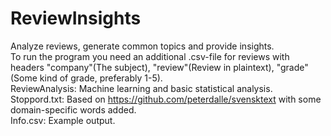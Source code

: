 # ReviewInsights
Analyze reviews, generate common topics and provide insights.\
To run the program you need an additional .csv-file for reviews with headers "company"(The subject), "review"(Review in plaintext), "grade"(Some kind of grade, preferably 1-5).\
ReviewAnalysis: Machine learning and basic statistical analysis.\
Stoppord.txt: Based on https://github.com/peterdalle/svensktext with some domain-specific words added.\
Info.csv: Example output.
